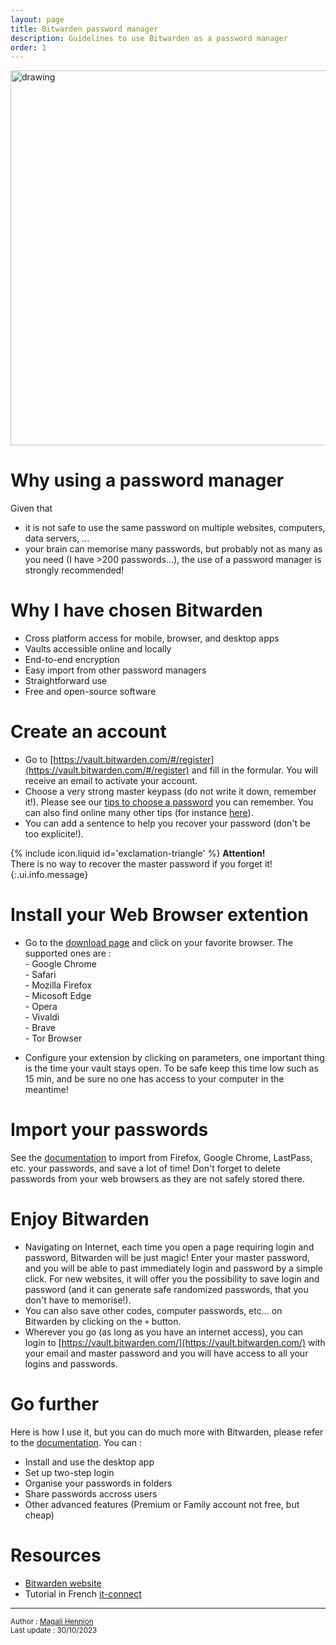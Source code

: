 ```yaml
---
layout: page
title: Bitwarden password manager
description: Guidelines to use Bitwarden as a password manager
order: 1
---
```


<img src="{{site.baseurl}}/images/banner.png" alt="drawing" width="600"/>

# Why using a password manager
Given that
- it is not safe to use the same password on multiple websites, computers, data servers, ...
- your brain can memorise many passwords, but probably not as many as you need (I have >200 passwords...), 
the use of a password manager is strongly recommended! 

# Why I have chosen Bitwarden
- Cross platform access for mobile, browser, and desktop apps
- Vaults accessible online and locally
- End-to-end encryption
- Easy import from other password managers
- Straightforward use
- Free and open-source software


# Create an account
- Go to [https://vault.bitwarden.com/#/register](https://vault.bitwarden.com/#/register) and fill in the formular. You will receive an email to activate your account. 
- Choose a very strong master keypass (do not write it down, remember it!). Please see our [tips to choose a password]({{site.baseurl}}/guidelines/password/#/guidelines) you can remember. You can also find online many other tips (for instance [here](https://www.howtogeek.com/195430/how-to-create-a-strong-password-and-remember-it/)). 
- You can add a sentence to help you recover your password (don't be too explicite!). 

<span>{% include icon.liquid id='exclamation-triangle' %} <b>Attention!</b></span><br> There is no way to recover the master password if you forget it!
{:.ui.info.message}

# Install your Web Browser extention
- Go to the [download page](https://bitwarden.com/download/) and click on your favorite browser.
The supported ones are :  
        - Google Chrome  
        - Safari  
        - Mozilla Firefox  
        - Micosoft Edge  
        - Opera  
        - Vivaldi  
        - Brave  
        - Tor Browser  

- Configure your extension by clicking on parameters, one important thing is the time your vault stays open. To be safe keep this time low such as 15 min, and be sure no one has access to your computer in the meantime! 

# Import your passwords
See the [documentation](https://bitwarden.com/help/import-data/) to import from Firefox, Google Chrome, LastPass, etc. your passwords, and save a lot of time! 
Don't forget to delete passwords from your web browsers as they are not safely stored there. 

# Enjoy Bitwarden
- Navigating on Internet, each time you open a page requiring login and password, Bitwarden will be just magic! Enter your master password, and you will be able to past immediately login and password by a simple click. For new websites, it will offer you the possibility to save login and password (and it can generate safe randomized passwords, that you don't have to memorise!).  
- You can also save other codes, computer passwords, etc... on Bitwarden by clicking on the `+` button. 
- Wherever you go (as long as you have an internet access), you can login to [https://vault.bitwarden.com/](https://vault.bitwarden.com/) with your email and master password and you will have access to all your logins and passwords.

# Go further
Here is how I use it, but you can do much more with Bitwarden, please refer to the [documentation](https://bitwarden.com/help/). You can : 
- Install and use the desktop app
- Set up two-step login
- Organise your passwords in folders
- Share passwords accross users 
- Other advanced features (Premium or Family account not free, but cheap)

# Resources
- [Bitwarden website](https://bitwarden.com)
- Tutorial in French [it-connect](https://www.it-connect.fr/comment-gerer-ses-mots-de-passe-avec-bitwarden/)


---
<small>Author : [Magali Hennion](mailto:magali.hennion@cnrs.fr)  
Last update : 30/10/2023</small>
